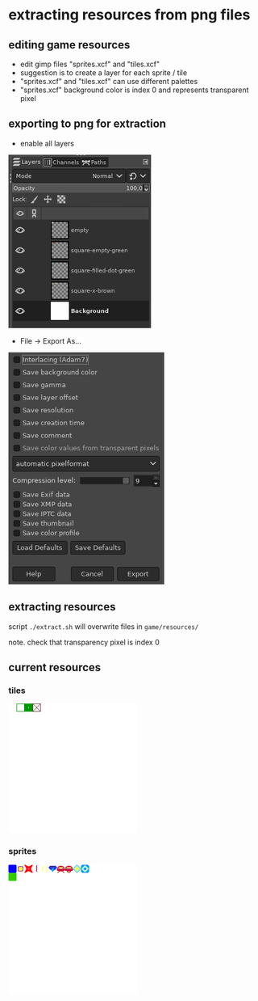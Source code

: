 # extracting resources from png files

## editing game resources
* edit gimp files "sprites.xcf" and "tiles.xcf"
* suggestion is to create a layer for each sprite / tile
* "sprites.xcf" and "tiles.xcf" can use different palettes
* "sprites.xcf" background color is index 0 and represents transparent pixel

## exporting to png for extraction
* enable all layers

![layers](readme-1.png)

* File -> Export As...

![export to png](readme-2.png)

## extracting resources
script `./extract.sh` will overwrite files in `game/resources/`

note. check that transparency pixel is index 0

## current resources
### tiles
![tiles](tiles.png)

### sprites
![sprites](sprites.png)
